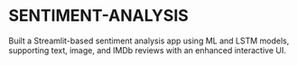 # SENTIMENT-ANALYSIS
Built a Streamlit-based sentiment analysis app using ML and LSTM models, supporting text, image, and IMDb reviews with an enhanced interactive UI.
